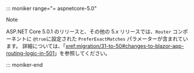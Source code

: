 ::: moniker range="= aspnetcore-5.0"

> [!NOTE]
> ASP.NET Core 5.0.1 のリリースと、その他の 5.x リリースでは、`Router` コンポーネントに `@true`に設定された `PreferExactMatches` パラメーターが含まれています。 詳細については、「<xref:migration/31-to-50#changes-to-blazor-app-routing-logic-in-501>」を参照してください。

::: moniker-end
